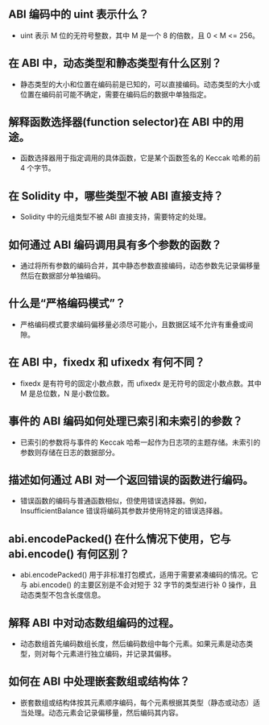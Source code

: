 ## ABI 编码中的 uint<M> 表示什么？
- uint<M> 表示 M 位的无符号整数，其中 M 是一个 8 的倍数，且 0 < M <= 256。
## 在 ABI 中，动态类型和静态类型有什么区别？
-  静态类型的大小和位置在编码前是已知的，可以直接编码。动态类型的大小或位置在编码前可能不确定，需要在编码后的数据中单独指定。

## 解释函数选择器(function selector)在 ABI 中的用途。
-  函数选择器用于指定调用的具体函数，它是某个函数签名的 Keccak 哈希的前 4 个字节。

##  在 Solidity 中，哪些类型不被 ABI 直接支持？
- Solidity 中的元组类型不被 ABI 直接支持，需要特定的处理。

## 如何通过 ABI 编码调用具有多个参数的函数？
-  通过将所有参数的编码合并，其中静态参数直接编码，动态参数先记录偏移量然后在数据部分单独编码。

## 什么是“严格编码模式”？
-  严格编码模式要求编码偏移量必须尽可能小，且数据区域不允许有重叠或间隙。

## 在 ABI 中，fixed<M>x<N> 和 ufixed<M>x<N> 有何不同？
-  fixed<M>x<N> 是有符号的固定小数点数，而 ufixed<M>x<N> 是无符号的固定小数点数。其中 M 是总位数，N 是小数位数。

## 事件的 ABI 编码如何处理已索引和未索引的参数？
- 已索引的参数将与事件的 Keccak 哈希一起作为日志项的主题存储。未索引的参数则存储在日志的数据部分。

## 描述如何通过 ABI 对一个返回错误的函数进行编码。
- 错误函数的编码与普通函数相似，但使用错误选择器。例如，InsufficientBalance 错误将编码其参数并使用特定的错误选择器。

## abi.encodePacked() 在什么情况下使用，它与 abi.encode() 有何区别？
-  abi.encodePacked() 用于非标准打包模式，适用于需要紧凑编码的情况。它与 abi.encode() 的主要区别是不会对短于 32 字节的类型进行补 0 操作，且动态类型不包含长度信息。

## 解释 ABI 中对动态数组编码的过程。
- 动态数组首先编码数组长度，然后编码数组中每个元素。如果元素是动态类型，则对每个元素进行独立编码，并记录其偏移。

## 如何在 ABI 中处理嵌套数组或结构体？
- 嵌套数组或结构体按其元素顺序编码，每个元素根据其类型（静态或动态）适当处理。动态元素会记录偏移量，然后编码其内容。